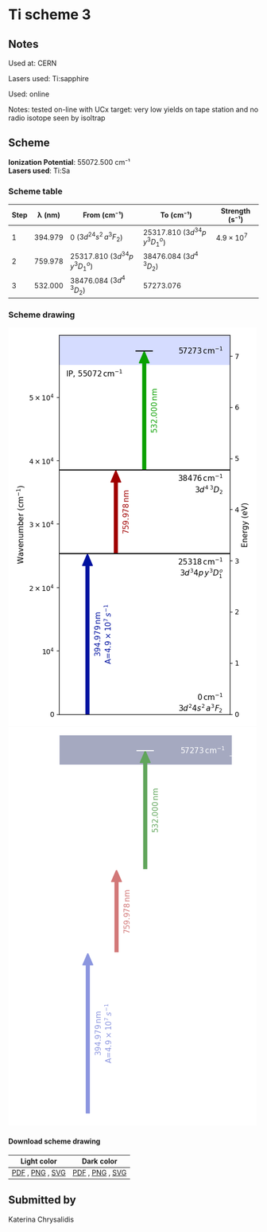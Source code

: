 # Ti scheme 3

## Notes

Used at: CERN

Lasers used: Ti:sapphire

Used: online

Notes: tested on-line with UCx target: very low yields on tape station and no radio isotope seen by isoltrap





## Scheme

**Ionization Potential**: 55072.500 cm⁻¹  
**Lasers used**: Ti:Sa

### Scheme table

| Step | λ (nm)  |          From (cm⁻¹)           |           To (cm⁻¹)            |   Strength (s⁻¹)    |
| ---- | ------- | ------------------------------ | ------------------------------ | ------------------- |
| 1    | 394.979 | 0 ($3d^24s^2\,a^3F_2$)         | 25317.810 ($3d^34p\,y^3D^o_1$) | $4.9 \times 10^{7}$ |
| 2    | 759.978 | 25317.810 ($3d^34p\,y^3D^o_1$) | 38476.084 ($3d^4\,^3D_2$)      |                     |
| 3    | 532.000 | 38476.084 ($3d^4\,^3D_2$)      | 57273.076                      |                     |


### Scheme drawing

![ti scheme, light mode](ti-003/ti-003-light.png#only-light)
![ti scheme, dark mode](ti-003/ti-003-dark-web.png#only-dark)

#### Download scheme drawing

|                                            Light color                                            |                                           Dark color                                           |
| ------------------------------------------------------------------------------------------------- | ---------------------------------------------------------------------------------------------- |
| [PDF](ti-003/ti-003-light.pdf) , [PNG](ti-003/ti-003-light.png) , [SVG](ti-003/ti-003-light.svg)  | [PDF](ti-003/ti-003-dark.pdf) , [PNG](ti-003/ti-003-dark.png) , [SVG](ti-003/ti-003-dark.svg)  |


## Submitted by

Katerina Chrysalidis


